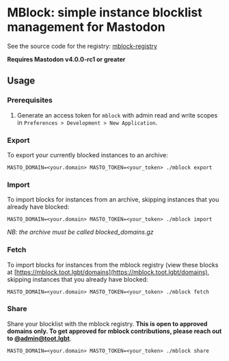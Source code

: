# MBlock: simple instance blocklist management for Mastodon

See the source code for the registry: [mblock-registry](https://github.com/lazorgurl/mblock-registry)

**Requires Mastodon v4.0.0-rc1 or greater**

## Usage

### Prerequisites

1. Generate an access token for `mblock` with admin read and write scopes in `Preferences > Development > New Application`.

### Export

To export your currently blocked instances to an archive:

```
MASTO_DOMAIN=<your.domain> MASTO_TOKEN=<your_token> ./mblock export
```

### Import

To import blocks for instances from an archive, skipping instances that you already have blocked:

```
MASTO_DOMAIN=<your.domain> MASTO_TOKEN=<your_token> ./mblock import
```

_NB: the archive must be called blocked_domains.gz_


### Fetch

To import blocks for instances from the mblock registry (view these blocks at [https://mblock.toot.lgbt/domains](https://mblock.toot.lgbt/domains), skipping instances that you already have blocked:

```
MASTO_DOMAIN=<your.domain> MASTO_TOKEN=<your_token> ./mblock fetch
```

### Share

Share your blocklist with the mblock registry. **This is open to approved domains only. To get approved for mblock contributions, please reach out to [@admin@toot.lgbt](https://toot.lgbt/@admin)**.

```
MASTO_DOMAIN=<your.domain> MASTO_TOKEN=<your_token> ./mblock share
```
